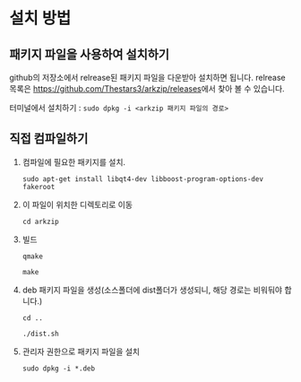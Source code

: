 설치 방법
=============

## 패키지 파일을 사용하여 설치하기

github의 저장소에서 relrease된 패키지 파일을 다운받아 설치하면 됩니다. relrease 목록은 <https://github.com/Thestars3/arkzip/releases>에서 찾아 볼 수 있습니다.

터미널에서 설치하기 : `sudo dpkg -i <arkzip 패키지 파일의 경로>`

## 직접 컴파일하기

1. 컴파일에 필요한 패키지를 설치.

	`sudo apt-get install libqt4-dev libboost-program-options-dev fakeroot`

2. 이 파일이 위치한 디렉토리로 이동

	`cd arkzip`
	
3. 빌드
	
	`qmake`
	
	`make`

4. deb 패키지 파일을 생성(소스폴더에 dist폴더가 생성되니, 해당 경로는 비워둬야 합니다.)

	`cd ..`
	
	`./dist.sh`

5. 관리자 권한으로 패키지 파일을 설치

	`sudo dpkg -i *.deb`
